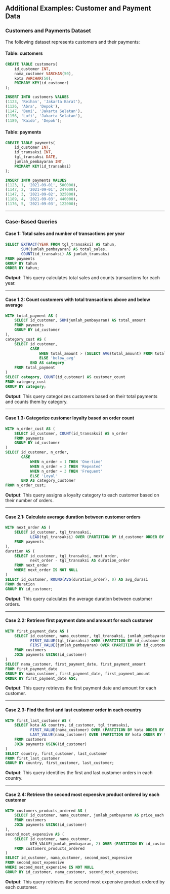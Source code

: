## **Additional Examples: Customer and Payment Data**

### **Customers and Payments Dataset**
The following dataset represents customers and their payments:

#### **Table: customers**
```sql
CREATE TABLE customers(
	id_customer INT,
    nama_customer VARCHAR(50),
    kota VARCHAR(50),
    PRIMARY KEY(id_customer)
);

INSERT INTO customers VALUES 
(1123, 'Reihan', 'Jakarta Barat'),
(1126, 'Abra', 'Depok'),
(1147, 'Beni', 'Jakarta Selatan'),
(1156, 'Lufi', 'Jakarta Selatan'),
(1189, 'Kaido', 'Depok');
```

#### **Table: payments**
```sql
CREATE TABLE payments(
	id_customer INT,
    id_transaksi INT,
    tgl_transaksi DATE,
    jumlah_pembayaran INT,
    PRIMARY KEY(id_transaksi)
);

INSERT INTO payments VALUES 
(1123, 1, '2021-09-01', 500000),
(1147, 2, '2021-09-01', 247000),
(1147, 3, '2021-09-02', 325000),
(1189, 4, '2021-09-03', 440000),
(1176, 5, '2021-09-03', 122000);
```

---

### **Case-Based Queries**

#### **Case 1**: Total sales and number of transactions per year
```sql
SELECT EXTRACT(YEAR FROM tgl_transaksi) AS tahun, 
       SUM(jumlah_pembayaran) AS total_sales, 
       COUNT(id_transaksi) AS jumlah_transaksi
FROM payments
GROUP BY tahun
ORDER BY tahun;
```
**Output**: This query calculates total sales and counts transactions for each year.

---

#### **Case 1.2**: Count customers with total transactions above and below average
```sql
WITH total_payment AS (
    SELECT id_customer, SUM(jumlah_pembayaran) AS total_amount
    FROM payments
    GROUP BY id_customer
),
category_cust AS (
    SELECT id_customer,
           CASE
               WHEN total_amount > (SELECT AVG(total_amount) FROM total_payment) THEN 'above_avg'
               ELSE 'below_avg'
           END AS category
    FROM total_payment
)
SELECT category, COUNT(id_customer) AS customer_count
FROM category_cust
GROUP BY category;
```
**Output**: This query categorizes customers based on their total payments and counts them by category.

---

#### **Case 1.3**: Categorize customer loyalty based on order count
```sql
WITH n_order_cust AS (
    SELECT id_customer, COUNT(id_transaksi) AS n_order
    FROM payments
    GROUP BY id_customer
)
SELECT id_customer, n_order,
       CASE
           WHEN n_order = 1 THEN 'One-time'
           WHEN n_order = 2 THEN 'Repeated'
           WHEN n_order = 3 THEN 'Frequent'
           ELSE 'Loyal'
       END AS category_customer
FROM n_order_cust;
```
**Output**: This query assigns a loyalty category to each customer based on their number of orders.

---

#### **Case 2.1**: Calculate average duration between customer orders
```sql
WITH next_order AS (
    SELECT id_customer, tgl_transaksi,
           LEAD(tgl_transaksi) OVER (PARTITION BY id_customer ORDER BY tgl_transaksi) AS next_order
    FROM payments
),
duration AS (
    SELECT id_customer, tgl_transaksi, next_order,
           next_order - tgl_transaksi AS duration_order
    FROM next_order
    WHERE next_order IS NOT NULL
)
SELECT id_customer, ROUND(AVG(duration_order), 0) AS avg_durasi
FROM duration
GROUP BY id_customer;
```
**Output**: This query calculates the average duration between customer orders.

---

#### **Case 2.2**: Retrieve first payment date and amount for each customer
```sql
WITH first_payment_date AS (
    SELECT id_customer, nama_customer, tgl_transaksi, jumlah_pembayaran,
           FIRST_VALUE(tgl_transaksi) OVER (PARTITION BY id_customer ORDER BY tgl_transaksi) AS first_payment_date,
           FIRST_VALUE(jumlah_pembayaran) OVER (PARTITION BY id_customer ORDER BY tgl_transaksi) AS first_payment_amount
    FROM customers
    JOIN payments USING(id_customer)
)
SELECT nama_customer, first_payment_date, first_payment_amount
FROM first_payment_date
GROUP BY nama_customer, first_payment_date, first_payment_amount
ORDER BY first_payment_date ASC;
```
**Output**: This query retrieves the first payment date and amount for each customer.

---

#### **Case 2.3**: Find the first and last customer order in each country
```sql
WITH first_last_customer AS (
    SELECT kota AS country, id_customer, tgl_transaksi,
           FIRST_VALUE(nama_customer) OVER (PARTITION BY kota ORDER BY tgl_transaksi) AS first_customer,
           LAST_VALUE(nama_customer) OVER (PARTITION BY kota ORDER BY tgl_transaksi ROWS BETWEEN UNBOUNDED PRECEDING AND UNBOUNDED FOLLOWING) AS last_customer
    FROM customers
    JOIN payments USING(id_customer)
)
SELECT country, first_customer, last_customer
FROM first_last_customer
GROUP BY country, first_customer, last_customer;
```
**Output**: This query identifies the first and last customer orders in each country.

---

#### **Case 2.4**: Retrieve the second most expensive product ordered by each customer
```sql
WITH customers_products_ordered AS (
    SELECT id_customer, nama_customer, jumlah_pembayaran AS price_each
    FROM customers
    JOIN payments USING(id_customer)
),
second_most_expensive AS (
    SELECT id_customer, nama_customer,
           NTH_VALUE(jumlah_pembayaran, 2) OVER (PARTITION BY id_customer ORDER BY jumlah_pembayaran DESC) AS second_most_expensive
    FROM customers_products_ordered
)
SELECT id_customer, nama_customer, second_most_expensive
FROM second_most_expensive
WHERE second_most_expensive IS NOT NULL
GROUP BY id_customer, nama_customer, second_most_expensive;
```
**Output**: This query retrieves the second most expensive product ordered by each customer.
